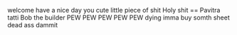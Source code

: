 welcome
have a nice day
you cute little piece of shit
Holy shit == Pavitra tatti
Bob the builder
PEW PEW PEW PEW PEW
dying
imma buy somth
sheet
dead ass
dammit
